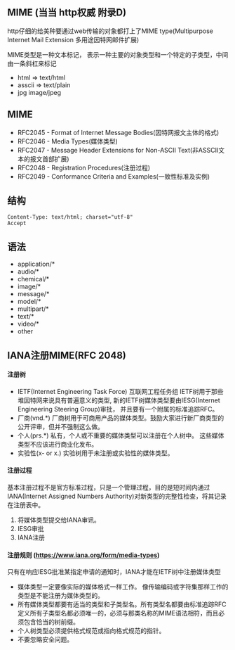 ## MIME (当当 http权威 附录D)
http仔细的给美种要通过web传输的对象都打上了MIME type(Multipurpose Internet Mail Extension 多用途因特网邮件扩展)



MIME类型是一种文本标记， 表示一种主要的对象类型和一个特定的子类型，中间由一条斜杠来标记

- html => text/html
- asscii => text/plain
- jpg image/jpeg




## MIME
- RFC2045 - Format of Internet Message Bodies(因特网报文主体的格式)
- RFC2046 - Media Types(媒体类型)
- RFC2047 - Message Header Extensions for Non-ASCII Text(非ASSCII文本的报文首部扩展)
- RFC2048 - Registration Procedures(注册过程)
- RFC2049 - Conformance Criteria and Examples(一致性标准及实例)



## 结构
```text
Content-Type: text/html; charset="utf-8"
Accept
```



## 语法

- application/*
- audio/*
- chemical/*
- image/*
- message/*
- model/*
- multipart/*
- text/*
- video/*
- other



## IANA注册MIME(RFC 2048)

#### 注册树
- IETF(Internet Engineering Task Force) 互联网工程任务组
IETF树用于那些堆因特网来说具有普遍意义的类型, 新的IETF树媒体类型要由IESG(Internet Engineering Steering Group)审批， 并且要有一个附属的标准追踪RFC。
- 厂商(vnd.*)
厂商树用于可商用产品的媒体类型。鼓励大家进行新厂商类型的公开评审，但并不强制这么做。
- 个人(prs.*)
私有，个人或不重要的媒体类型可以注册在个人树中。 这些媒体类型不应该进行商业化发布。
- 实验性(x- or x.)
实验树用于未注册或实验性的媒体类型。

#### 注册过程
基本注册过程不是官方标准过程，只是一个管理过程，目的是短时间内通过IANA(Internet Assigned Numbers Authority)对新类型的完整性检查，将其记录在注册表中。
1. 将媒体类型提交给IANA审讯。
2. IESG审批
3. IANA注册

#### 注册规则 (https://www.iana.org/form/media-types)
只有在响应IESG批准某指定申请的通知时，IANA才能在IETF树中注册媒体类型
- 媒体类型一定要像实际的媒体格式一样工作。 像传输编码或字符集那样工作的类型是不能注册为媒体类型的。
- 所有媒体类型都要有适当的类型和子类型名。所有类型名都要由标准追踪RFC定义所有子类型名都必须唯一的，必须与那类名称的MIME语法相符，而且必须包含恰当的树前缀。
- 个人树类型必须提供格式规范或指向格式规范的指针。
- 不要忽略安全问题。
